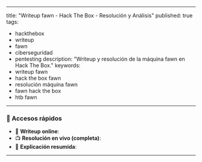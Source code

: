 
---
title: "Writeup fawn - Hack The Box - Resolución y Análisis"
published: true
tags:
  - hackthebox
  - writeup
  - fawn
  - ciberseguridad
  - pentesting
description: "Writeup y resolución de la máquina fawn en Hack The Box."
keywords:
  - writeup fawn
  - hack the box fawn
  - resolución máquina fawn
  - fawn hack the box
  - htb fawn
---

### 🔗 Accesos rápidos

- 📄 **Writeup online**: 
- 📺 **Resolución en vivo (completa)**: 
- 🧠 **Explicación resumida**: 

---


